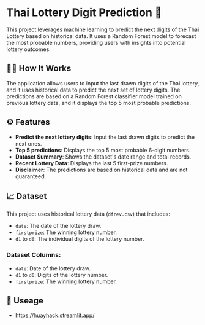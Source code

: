 # Thai Lottery Digit Prediction 🎫

This project leverages machine learning to predict the next digits of the Thai Lottery based on historical data. It uses a Random Forest model to forecast the most probable numbers, providing users with insights into potential lottery outcomes.

## 🧑‍💻 How It Works

The application allows users to input the last drawn digits of the Thai lottery, and it uses historical data to predict the next set of lottery digits. The predictions are based on a Random Forest classifier model trained on previous lottery data, and it displays the top 5 most probable predictions.

## ⚙️ Features

- **Predict the next lottery digits**: Input the last drawn digits to predict the next ones.
- **Top 5 predictions**: Displays the top 5 most probable 6-digit numbers.
- **Dataset Summary**: Shows the dataset's date range and total records.
- **Recent Lottery Data**: Displays the last 5 first-prize numbers.
- **Disclaimer**: The predictions are based on historical data and are not guaranteed.

## 📈 Dataset

This project uses historical lottery data (`dfrev.csv`) that includes:
- `date`: The date of the lottery draw.
- `firstprize`: The winning lottery number.
- `d1` to `d6`: The individual digits of the lottery number.

### Dataset Columns:
- `date`: Date of the lottery draw.
- `d1` to `d6`: Digits of the lottery number.
- `firstprize`: The winning lottery number.

## 🚀 Useage
- https://huayhack.streamlit.app/
